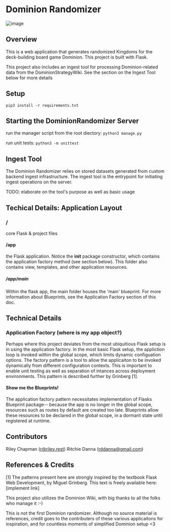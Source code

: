 # Dominion Randomizer

![image](https://github.com/RitchMoney/Dominion_Randomizer/assets/16928672/c2cfd1fa-6baf-4f7c-ac54-0f8485cbe239)

## Overview
This is a web application that generates randomized Kingdoms for the deck-building board game Dominion.
This project is built with Flask. 

This project also includes an ingest tool for processing Dominion-related data from the DominionStrategyWiki. See the section on the Ingest Tool below for more details

## Setup

```pip3 install -r requirements.txt ```

## Starting the DominionRandomizer Server 

run the manager script from the root diectory: ```python3 manage.py```

run unit tests: ```python3 -m unittest```

## Ingest Tool

The Dominion Randomizer relies on stored datasets generated from custom backend ingest infrastructure. The ingest tool is the entrypoint for initiating ingest operations on the server.

TODO: elaborate on the tool's purpose as well as basic usage

## Techical Details: Application Layout

### /

core Flask & project files

#### /app

the Flask application. Notice the __init__ package constructor, which contains the application factory method (see section below).
This folder also contains view, templates, and other application resources.

##### /app/main

Within the flask app, the main folder houses the 'main' blueprint.  For more information about Blueprints, see the Application Factory section of this doc.



## Technical Details

### Application Factory (where is my app object?)

Perhaps where this project deviates from the most ubiquitious Flask setup is in using the application factory. In the most basic Flask setup, the appliction loop is invoked within the global scope, which limits dynamic configuation options. The factory pattern is a tool to allow the applicaiton to be invoked dynamically from different configuration contexts. This is important to enable unit testing as well as separation of intances across deployment environments. This pattern is described further by Grinberg [1].

#### Show me the Blueprints!

The application factory pattern necessitates implementation of Flasks Blueprint package-- because the app is no longer in the global scope, resources such as routes by default are created too late. Blueprints allow these resources to be declared in the global scope, in a dormant state until registered at runtime.

## Contributors

Riley Chapman (r@riley.rest)
Ritchie Danna (rddanna@gmail.com)

## References & Credits
 
[1] The patterns present here are strongly inspired by the textbook Flask Web Development, by Miguel Grinberg. This text is freely available here: [implement link]

This project also utilizes the Dominion Wiki, with big thanks to all the folks who manage it :-)

This is not the first Dominion randomizer. Although no source material is references, credit goes to the contributers of these various applicaitons for inspiration, and for countless moments of simplified Dominion setup <3

